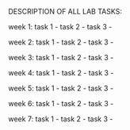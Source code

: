 DESCRIPTION OF ALL LAB TASKS:

week 1:
  task 1 -
  task 2 - 
  task 3 -
  
week 2:
  task 1 -
  task 2 - 
  task 3 -

week 3:
  task 1 -
  task 2 - 
  task 3 - 
  
week 4:
  task 1 -
  task 2 - 
  task 3 -

week 5:
  task 1 -
  task 2 - 
  task 3 -

week 6:
  task 1 -
  task 2 - 
  task 3 -

week 7:
  task 1 -
  task 2 - 
  task 3 -
